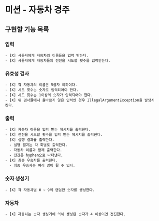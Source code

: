 # 미션 - 자동차 경주

## 구현할 기능 목록
  ### 입력
    - [X] 사용자에게 자동차의 이름들을 입력 받는다.
    - [X] 사용자에게 자동차들의 전진을 시도할 횟수를 입력받는다.
  ### 유효성 검사
    - [X] 각 자동차의 이름은 5글자 이하이다.
    - [X] 시도 횟수는 숫자로 입력되어야 한다.
    - [X] 시도 횟수는 1이상의 숫자가 입력되어야 한다.
    - [X] 위 검사들에서 올바르지 않은 입력인 경우 IllegalArgumentException을 발생시킨다.
  ### 출력
    - [X] 자동차 이름을 입력 받는 메시지를 출력한다.
    - [X] 전진을 시도할 횟수를 입력 받는 메시지를 출력한다.
    - [X] 실행 결과를 출력한다.
      - 실행 결과는 각 회별로 출력한다.
      - 자동차 이름과 함께 출력한다.
      - 전진은 hyphen으로 나타낸다.
    - [X] 최종 우승자를 출력한다.
      - 최종 우승자는 여러 명이 될 수 있다.
  ### 숫자 생성기
    - [X] 각 자동차별 0 ~ 9의 랜덤한 숫자를 생성한다.
  ### 자동차
    - [X] 자동차는 숫자 생성기에 의해 생성된 숫자가 4 이상이면 전진한다.
    
